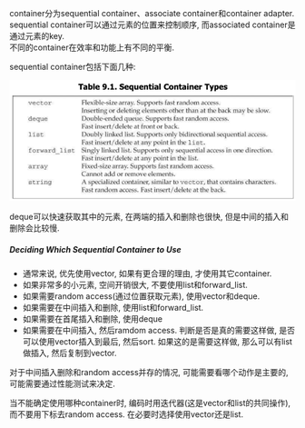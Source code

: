 container分为sequential container、associate container和container adapter.  
sequential container可以通过元素的位置来控制顺序, 而associated container是通过元素的key.  
不同的container在效率和功能上有不同的平衡.

sequential container包括下面几种:

<img src="_images/sequential_container.png">  

deque可以快速获取其中的元素, 在两端的插入和删除也很快, 但是中间的插入和删除会比较慢.

##### Deciding Which Sequential Container to Use

- 通常来说, 优先使用vector, 如果有更合理的理由, 才使用其它container.
- 如果非常多的小元素, 空间开销很大, 不要使用list和forward_list.
- 如果需要random access(通过位置获取元素), 使用vector和deque.
- 如果需要在中间插入和删除, 使用list和forward_list.
- 如果需要在首尾插入和删除, 使用deque
- 如果需要在中间插入, 然后ramdom access. 判断是否是真的需要这样做, 是否可以使用vector插入到最后, 然后sort. 如果这的是需要这样做, 那么可以有list做插入, 然后复制到vector.

对于中间插入删除和random access并存的情况, 可能需要看哪个动作是主要的, 可能需要通过性能测试来决定.

当不能确定使用哪种container时, 编码时用迭代器(这是vector和list的共同操作), 而不要用下标去random access. 在必要时选择使用vector还是list.